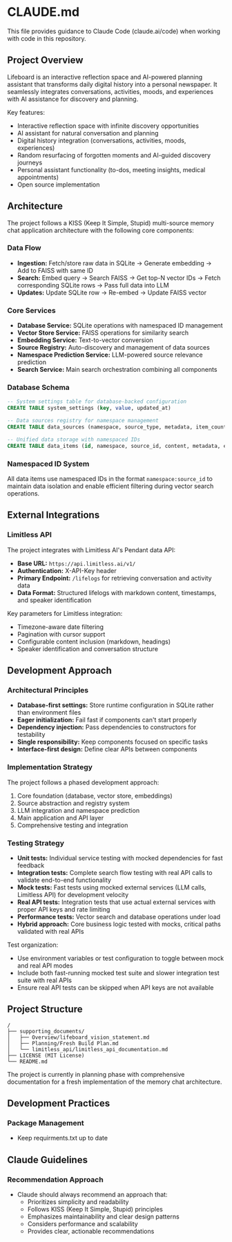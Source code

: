 # CLAUDE.md

This file provides guidance to Claude Code (claude.ai/code) when working with code in this repository.

## Project Overview

Lifeboard is an interactive reflection space and AI-powered planning assistant that transforms daily digital history into a personal newspaper. It seamlessly integrates conversations, activities, moods, and experiences with AI assistance for discovery and planning.

Key features:
- Interactive reflection space with infinite discovery opportunities
- AI assistant for natural conversation and planning
- Digital history integration (conversations, activities, moods, experiences)
- Random resurfacing of forgotten moments and AI-guided discovery journeys
- Personal assistant functionality (to-dos, meeting insights, medical appointments)
- Open source implementation

## Architecture

The project follows a KISS (Keep It Simple, Stupid) multi-source memory chat application architecture with the following core components:

### Data Flow
- **Ingestion:** Fetch/store raw data in SQLite → Generate embedding → Add to FAISS with same ID
- **Search:** Embed query → Search FAISS → Get top-N vector IDs → Fetch corresponding SQLite rows → Pass full data into LLM
- **Updates:** Update SQLite row → Re-embed → Update FAISS vector

### Core Services
- **Database Service:** SQLite operations with namespaced ID management
- **Vector Store Service:** FAISS operations for similarity search
- **Embedding Service:** Text-to-vector conversion
- **Source Registry:** Auto-discovery and management of data sources
- **Namespace Prediction Service:** LLM-powered source relevance prediction
- **Search Service:** Main search orchestration combining all components

### Database Schema
```sql
-- System settings table for database-backed configuration
CREATE TABLE system_settings (key, value, updated_at)

-- Data sources registry for namespace management
CREATE TABLE data_sources (namespace, source_type, metadata, item_count, is_active)

-- Unified data storage with namespaced IDs
CREATE TABLE data_items (id, namespace, source_id, content, metadata, embedding_status)
```

### Namespaced ID System
All data items use namespaced IDs in the format `namespace:source_id` to maintain data isolation and enable efficient filtering during vector search operations.

## External Integrations

### Limitless API
The project integrates with Limitless AI's Pendant data API:
- **Base URL:** `https://api.limitless.ai/v1/`
- **Authentication:** X-API-Key header
- **Primary Endpoint:** `/lifelogs` for retrieving conversation and activity data
- **Data Format:** Structured lifelogs with markdown content, timestamps, and speaker identification

Key parameters for Limitless integration:
- Timezone-aware date filtering
- Pagination with cursor support
- Configurable content inclusion (markdown, headings)
- Speaker identification and conversation structure

## Development Approach

### Architectural Principles
- **Database-first settings:** Store runtime configuration in SQLite rather than environment files
- **Eager initialization:** Fail fast if components can't start properly
- **Dependency injection:** Pass dependencies to constructors for testability
- **Single responsibility:** Keep components focused on specific tasks
- **Interface-first design:** Define clear APIs between components

### Implementation Strategy
The project follows a phased development approach:
1. Core foundation (database, vector store, embeddings)
2. Source abstraction and registry system
3. LLM integration and namespace prediction
4. Main application and API layer
5. Comprehensive testing and integration

### Testing Strategy
- **Unit tests:** Individual service testing with mocked dependencies for fast feedback
- **Integration tests:** Complete search flow testing with real API calls to validate end-to-end functionality
- **Mock tests:** Fast tests using mocked external services (LLM calls, Limitless API) for development velocity
- **Real API tests:** Integration tests that use actual external services with proper API keys and rate limiting
- **Performance tests:** Vector search and database operations under load
- **Hybrid approach:** Core business logic tested with mocks, critical paths validated with real APIs

Test organization:
- Use environment variables or test configuration to toggle between mock and real API modes
- Include both fast-running mocked test suite and slower integration test suite with real APIs
- Ensure real API tests can be skipped when API keys are not available

## Project Structure
```
/
├── supporting_documents/
│   ├── Overview/lifeboard_vision_statement.md
│   ├── Planning/Fresh Build Plan.md
│   └── limitless_api/limitless_api_documentation.md
├── LICENSE (MIT License)
└── README.md
```

The project is currently in planning phase with comprehensive documentation for a fresh implementation of the memory chat architecture.

## Development Practices

### Package Management
- Keep requirments.txt up to date

## Claude Guidelines

### Recommendation Approach
- Claude should always recommend an approach that:
  - Prioritizes simplicity and readability
  - Follows KISS (Keep It Simple, Stupid) principles
  - Emphasizes maintainability and clear design patterns
  - Considers performance and scalability
  - Provides clear, actionable recommendations